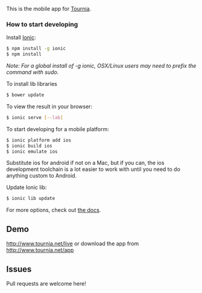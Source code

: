 This is the mobile app for  [Tournia](http://www.tournia.net/).


### How to start developing

Install [Ionic](http://ionicframework.com/):
```bash
$ npm install -g ionic
$ npm install
```
*Note: For a global install of -g ionic, OSX/Linux users may need to prefix the command with sudo.*

To install lib libraries
```bash
$ bower update
```

To view the result in your browser:
```bash
$ ionic serve [--lab]
```

To start developing for a mobile platform:

```bash
$ ionic platform add ios
$ ionic build ios
$ ionic emulate ios
```

Substitute ios for android if not on a Mac, but if you can, the ios development toolchain is a lot easier to work with until you need to do anything custom to Android.


Update Ionic lib:
```bash
$ ionic lib update
```

For more options, check out [the docs](http://ionicframework.com/docs/cli/).

## Demo
http://www.tournia.net/live or download the app from http://www.tournia.net/app

## Issues
Pull requests are welcome here!